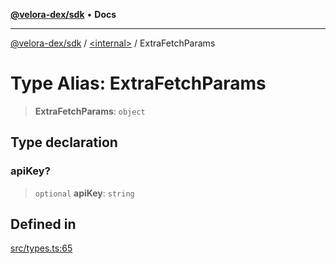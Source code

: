 [**@velora-dex/sdk**](../../README.md) • **Docs**

***

[@velora-dex/sdk](../../globals.md) / [\<internal\>](../README.md) / ExtraFetchParams

# Type Alias: ExtraFetchParams

> **ExtraFetchParams**: `object`

## Type declaration

### apiKey?

> `optional` **apiKey**: `string`

## Defined in

[src/types.ts:65](https://github.com/VeloraDEX/sdk/blob/master/src/types.ts#L65)
